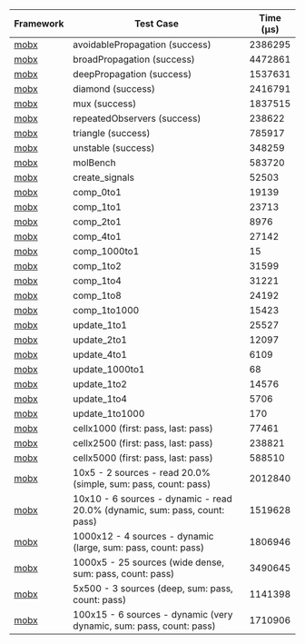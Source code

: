 | Framework | Test Case | Time (μs) |
| --- | --- | --- |
| [mobx](https://github.com/mobxjs/mobx.dart) | avoidablePropagation (success) | 2386295 |
| [mobx](https://github.com/mobxjs/mobx.dart) | broadPropagation (success) | 4472861 |
| [mobx](https://github.com/mobxjs/mobx.dart) | deepPropagation (success) | 1537631 |
| [mobx](https://github.com/mobxjs/mobx.dart) | diamond (success) | 2416791 |
| [mobx](https://github.com/mobxjs/mobx.dart) | mux (success) | 1837515 |
| [mobx](https://github.com/mobxjs/mobx.dart) | repeatedObservers (success) | 238622 |
| [mobx](https://github.com/mobxjs/mobx.dart) | triangle (success) | 785917 |
| [mobx](https://github.com/mobxjs/mobx.dart) | unstable (success) | 348259 |
| [mobx](https://github.com/mobxjs/mobx.dart) | molBench | 583720 |
| [mobx](https://github.com/mobxjs/mobx.dart) | create_signals | 52503 |
| [mobx](https://github.com/mobxjs/mobx.dart) | comp_0to1 | 19139 |
| [mobx](https://github.com/mobxjs/mobx.dart) | comp_1to1 | 23713 |
| [mobx](https://github.com/mobxjs/mobx.dart) | comp_2to1 | 8976 |
| [mobx](https://github.com/mobxjs/mobx.dart) | comp_4to1 | 27142 |
| [mobx](https://github.com/mobxjs/mobx.dart) | comp_1000to1 | 15 |
| [mobx](https://github.com/mobxjs/mobx.dart) | comp_1to2 | 31599 |
| [mobx](https://github.com/mobxjs/mobx.dart) | comp_1to4 | 31221 |
| [mobx](https://github.com/mobxjs/mobx.dart) | comp_1to8 | 24192 |
| [mobx](https://github.com/mobxjs/mobx.dart) | comp_1to1000 | 15423 |
| [mobx](https://github.com/mobxjs/mobx.dart) | update_1to1 | 25527 |
| [mobx](https://github.com/mobxjs/mobx.dart) | update_2to1 | 12097 |
| [mobx](https://github.com/mobxjs/mobx.dart) | update_4to1 | 6109 |
| [mobx](https://github.com/mobxjs/mobx.dart) | update_1000to1 | 68 |
| [mobx](https://github.com/mobxjs/mobx.dart) | update_1to2 | 14576 |
| [mobx](https://github.com/mobxjs/mobx.dart) | update_1to4 | 5706 |
| [mobx](https://github.com/mobxjs/mobx.dart) | update_1to1000 | 170 |
| [mobx](https://github.com/mobxjs/mobx.dart) | cellx1000 (first: pass, last: pass) | 77461 |
| [mobx](https://github.com/mobxjs/mobx.dart) | cellx2500 (first: pass, last: pass) | 238821 |
| [mobx](https://github.com/mobxjs/mobx.dart) | cellx5000 (first: pass, last: pass) | 588510 |
| [mobx](https://github.com/mobxjs/mobx.dart) | 10x5 - 2 sources - read 20.0% (simple, sum: pass, count: pass) | 2012840 |
| [mobx](https://github.com/mobxjs/mobx.dart) | 10x10 - 6 sources - dynamic - read 20.0% (dynamic, sum: pass, count: pass) | 1519628 |
| [mobx](https://github.com/mobxjs/mobx.dart) | 1000x12 - 4 sources - dynamic (large, sum: pass, count: pass) | 1806946 |
| [mobx](https://github.com/mobxjs/mobx.dart) | 1000x5 - 25 sources (wide dense, sum: pass, count: pass) | 3490645 |
| [mobx](https://github.com/mobxjs/mobx.dart) | 5x500 - 3 sources (deep, sum: pass, count: pass) | 1141398 |
| [mobx](https://github.com/mobxjs/mobx.dart) | 100x15 - 6 sources - dynamic (very dynamic, sum: pass, count: pass) | 1710906 |
